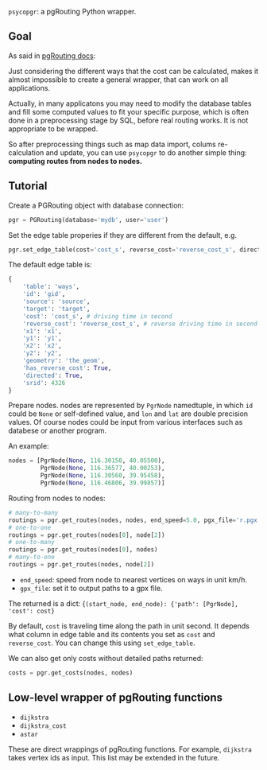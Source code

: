 `psycopgr`: a pgRouting Python wrapper.


## Goal

As said in [pgRouting docs](http://workshop.pgrouting.org/2.1.0-dev/en/chapters/wrapper.html):

>
Just considering the different ways that the cost can be calculated, makes it almost impossible to create a general wrapper, that can work on all applications.

Actually, in many applicatons you may need to modify the database tables and fill some computed values to fit your specific purpose, which is often done in a preprocessing stage by SQL, before real routing works. It is not appropriate to be wrapped.

So after preprocessing things such as map data import, colums re-calculation and update, you can use `psycopgr` to do another simple thing: **computing routes from nodes to nodes.**

## Tutorial

Create a PGRouting object with database connection:

```python
pgr = PGRouting(database='mydb', user='user')
```

Set the edge table properies if they are different from the default, e.g.

```python
pgr.set_edge_table(cost='cost_s', reverse_cost='reverse_cost_s', directed=true)
```

The default edge table is:

```python
{
    'table': 'ways',
    'id': 'gid',
    'source': 'source',
    'target': 'target',
    'cost': 'cost_s', # driving time in second
    'reverse_cost': 'reverse_cost_s', # reverse driving time in second
    'x1': 'x1',
    'y1': 'y1',
    'x2': 'x2',
    'y2': 'y2',
    'geometry': 'the_geom',
    'has_reverse_cost': True,
    'directed': True,
    'srid': 4326
}
```

Prepare nodes. nodes are represented by `PgrNode` namedtuple, in which `id` could be `None` or self-defined value, and `lon` and `lat` are double precision values. Of course nodes could be input from various interfaces such as databese or another program.

An example:

```python
nodes = [PgrNode(None, 116.30150, 40.05500),
         PgrNode(None, 116.36577, 40.00253),
         PgrNode(None, 116.30560, 39.95458),
         PgrNode(None, 116.46806, 39.99857)]
```

Routing from nodes to nodes:

```python
# many-to-many
routings = pgr.get_routes(nodes, nodes, end_speed=5.0, pgx_file='r.pgx')
# one-to-one
routings = pgr.get_routes(nodes[0], node[2])
# one-to-many
routings = pgr.get_routes(nodes[0], nodes)
# many-to-one
routings = pgr.get_routes(nodes, node[2])
```

- `end_speed`: speed from node to nearest vertices on ways in unit km/h.
- `gpx_file`: set it to output paths to a gpx file.

The returned is a dict: {`(start_node, end_node): {'path': [PgrNode], 'cost': cost}`

By default, `cost` is traveling time along the path in unit second. It depends what column in edge table and its contents you set as `cost` and `reverse_cost`. You can change this using `set_edge_table`.

We can also get only costs without detailed paths returned:

```python
costs = pgr.get_costs(nodes, nodes)
```

## Low-level wrapper of pgRouting functions

- `dijkstra`
- `dijkstra_cost`
- `astar`

These are direct wrappings of pgRouting functions. For example, `dijkstra` takes vertex ids as input. This list may be extended in the future.



